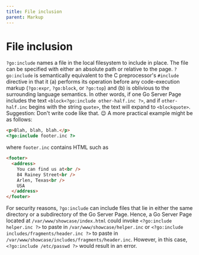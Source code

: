 ```yaml
---
title: File inclusion
parent: Markup
---
```


File inclusion
==============

`?go:include` names a file in the local filesystem to include in place.  The file can be specified with either an absolute path or relative to the page.  `?go:include` is semantically equivalent to the C preprocessor's `#include` directive in that it (a) performs its operation before any code-execution markup (`?go:expr`, `?go:block`, or `?go:top`) and (b) is oblivious to the surrounding language semantics.  In other words, if one Go Server Page includes the text `<block<?go:include other-half.inc ?>`, and if `other-half.inc` begins with the string `quote>`, the text will expand to `<blockquote>`.  Suggestion: Don't write code like that. 😉  A more practical example might be as follows:
```html
<p>Blah, blah, blah.</p>
<?go:include footer.inc ?>
```
where `footer.inc` contains HTML such as
```html
<footer>
  <address>
    You can find us at<br />
    84 Rainey Street<br />
    Arlen, Texas<br />
    USA
  </address>
</footer>
```

For security reasons, `?go:include` can include files that lie in either the same directory or a subdirectory of the Go Server Page.  Hence, a Go Server Page located at `/var/www/showcase/index.html` could invoke `<?go:include helper.inc ?>` to paste in `/var/www/showcase/helper.inc` or `<?go:include includes/fragments/header.inc ?>` to paste in `/var/www/showcase/includes/fragments/header.inc`.  However, in this case, `<?go:include /etc/passwd ?>` would result in an error.
